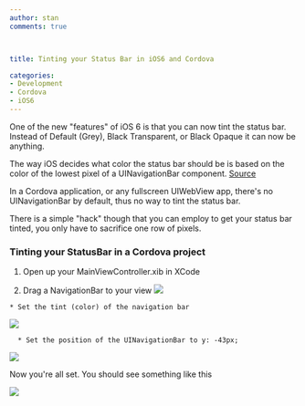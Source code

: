```yaml
---
author: stan
comments: true



title: Tinting your Status Bar in iOS6 and Cordova

categories:
- Development
- Cordova
- iOS6
---
```


One of the new "features" of iOS 6 is that you can now tint the status bar. Instead of Default (Grey), Black Transparent, or Black Opaque it can now be anything.





The way iOS decides what color the status bar should be is based on the color of the lowest pixel of a UINavigationBar component. [Source](http://www.imore.com/ios-6-curious-case-colorful-status-bar)





In a Cordova application, or any fullscreen UIWebView app, there's no UINavigationBar by default, thus no way to tint the status bar.





There is a simple "hack" though that you can employ to get your status bar tinted, you only have to sacrifice one row of pixels.





### Tinting your StatusBar in a Cordova project







  1. Open up your MainViewController.xib in XCode


  2. Drag a NavigationBar to your view 
[![](http://moduscreate.com/wp-content/uploads/2012/09/navigationbar2-300x256.jpeg)](http://moduscreate.com/tinting-your-status-bar-in-ios6-and-phonegap/navigationbar/)






    * Set the tint (color) of the navigation bar 
[![](http://moduscreate.com/wp-content/uploads/2012/09/tint2-300x111.jpeg)](http://moduscreate.com/tinting-your-status-bar-in-ios6-and-phonegap/tint/)






      * Set the position of the UINavigationBar to y: -43px; 
[![](http://moduscreate.com/wp-content/uploads/2012/09/d5za2-300x189.png)](http://moduscreate.com/tinting-your-status-bar-in-ios6-and-phonegap/d5za/)




Now you're all set. You should see something like this





[![](http://moduscreate.com/wp-content/uploads/2012/09/m09s2-300x36.png)](http://moduscreate.com/tinting-your-status-bar-in-ios6-and-phonegap/m09s/)














